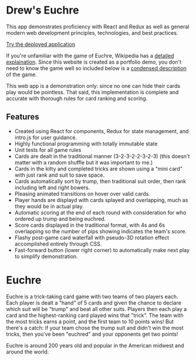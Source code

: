 # Drew's Euchre

This app demonstrates proficiency with React and Redux as well as general modern web development principles, technologies, and best practices.

[Try the deployed application](http://adbenson.net/portfolio/euchre)

If you're unfamiliar with the game of Euchre, Wikipedia has a [detailed explaination](https://en.wikipedia.org/wiki/Euchre).
Since this website is created as a portfolio demo, you don't need to know the game well so included below is a [condensed description](#Euchre) of the game.

This web app is a demonstration only: since no one can hide their cards play would be pointless.
That said, this implementation is complete and accurate with thorough rules for card ranking and scoring.

## Features

- Created using React for components, Redux for state management, and intro.js for user guidance.
- Highly functional programming with totally immutable state
- Unit tests for all game rules
- Cards are dealt in the traditional manner (3-2-3-2-2-3-2-3) (this doesn't matter with a random shuffle but it was important to me.)
- Cards in the kitty and completed tricks are shown using a "mini card" with just rank and suit to save space.
- Cards automatically sort by trump, then traditional suit order, then rank including left and right bowers.
- Pleasing animated transitions on hover over valid cards.
- Player hands are displayd with cards splayed and overlapping, much as they would be in actual play.
- Automatic scoring at the end of each round with consideration for who ordered up trump and being euchred.
- Score cards displayed in the traditional format, with 4s and 6s overlapping so the number of pips showing indicates the team's score.
- Flashy post-game card waterfall with pseudo-3D rotation effect accomplished entirely through CSS.
- Fast-forward button (lower right corner) to automatically make next play to simplify demonstration.

# Euchre

Euchre is a trick-taking card game with two teams of two players each.
Each player is dealt a "hand" of 5 cards and given the chance to declare which suit will be "trump" and beat all other suits.
Players then each play a card and the highest-ranking card played wins that "trick".
The team with the most tricks earns a point, and the first team to 10 points wins!
But there's a catch: if your team chose the trump suit and didn't win the most tricks,
then you've been "euchred" and your opponents get two points!

Euchre is around 200 years old and popular in the American midwest and around the world.

